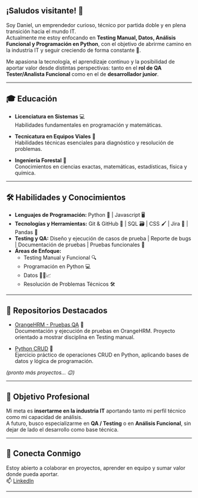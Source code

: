 ## ¡Saludos visitante! 👋

Soy Daniel, un emprendedor curioso, técnico por partida doble y en plena transición hacia el mundo IT.  
Actualmente me estoy enfocando en **Testing Manual, Datos, Análisis Funcional y Programación en Python**, con el objetivo de abrirme camino en la industria IT y seguir creciendo de forma constante 🚀.  

Me apasiona la tecnología, el aprendizaje continuo y la posibilidad de aportar valor desde distintas perspectivas: tanto en el **rol de QA Tester/Analista Funcional** como en el de **desarrollador junior**.  

---

## 🎓 Educación
* **Licenciatura en Sistemas** 💻  
  Habilidades fundamentales en programación y matemáticas.

* **Tecnicatura en Equipos Viales** 👷  
  Habilidades técnicas esenciales para diagnóstico y resolución de problemas.

* **Ingeniería Forestal** 🌳  
  Conocimientos en ciencias exactas, matemáticas, estadísticas, física y química.

---

## 🛠️ Habilidades y Conocimientos
- **Lenguajes de Programación:** Python 🐍 | Javascript 🖥️  
- **Tecnologías y Herramientas:** Git & GitHub 🐙 | SQL 🗃️ | CSS 🖌️ | Jira 📑 | Pandas 🐼 
- **Testing y QA:** Diseño y ejecución de casos de prueba | Reporte de bugs | Documentación de pruebas | Pruebas funcionales 🧪  
- **Áreas de Enfoque:**  
  * Testing Manual y Funcional 🔍  
  * Programación en Python 💻
  * Datos 👨‍💻📈
  * Resolución de Problemas Técnicos 🛠️  

---

## 📂 Repositorios Destacados
- [OrangeHRM - Pruebas QA](https://github.com/DanielGDev89/OrangeHRM-QA) 🧪  
  Documentación y ejecución de pruebas en OrangeHRM. Proyecto orientado a mostrar disciplina en Testing manual.

- [Python CRUD](https://github.com/DanielGDev89/Python-CRUD) 🐍  
  Ejercicio práctico de operaciones CRUD en Python, aplicando bases de datos y lógica de programación.

*(pronto más proyectos… 😉)*

---

## 🎯 Objetivo Profesional
Mi meta es **insertarme en la industria IT** aportando tanto mi perfil técnico como mi capacidad de análisis.  
A futuro, busco especializarme en **QA / Testing** o en **Análisis Funcional**, sin dejar de lado el desarrollo como base técnica.  

---

## 🤝 Conecta Conmigo
Estoy abierto a colaborar en proyectos, aprender en equipo y sumar valor donde pueda aportar.  
📫 [LinkedIn](https://www.linkedin.com/in/danielgaraydev/)  

---

